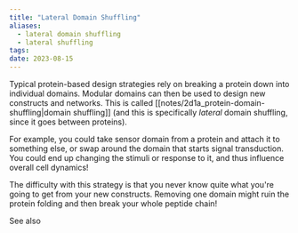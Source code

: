 ```yaml
---
title: "Lateral Domain Shuffling"
aliases:
  - lateral domain shuffling
  - lateral shuffling
tags: 
date: 2023-08-15
---
```

Typical protein-based design strategies rely on breaking a protein down into individual domains. Modular domains can then be used to design new constructs and networks. This is called [[notes/2d1a_protein-domain-shuffling|domain shuffling]] (and this is specifically *lateral* domain shuffling, since it goes between proteins).

For example, you could take sensor domain from a protein and attach it to something else, or swap around the domain that starts signal transduction. You could end up changing the stimuli or response to it, and thus influence overall cell dynamics!

The difficulty with this strategy is that you never know quite what you're going to get from your new constructs. Removing one domain might ruin the protein folding and then break your whole peptide chain!

See also 